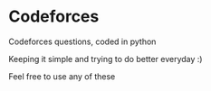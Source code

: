 # Codeforces
Codeforces questions, coded in python

Keeping it simple and trying to do better everyday :)

Feel free to use any of these
